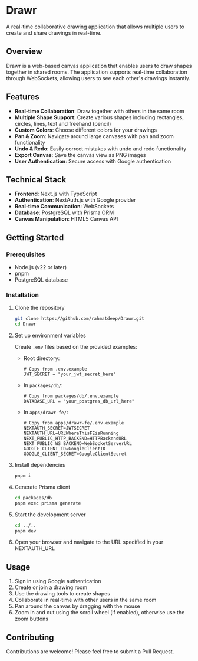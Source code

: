 # Drawr

A real-time collaborative drawing application that allows multiple users to create and share drawings in real-time.

## Overview

Drawr is a web-based canvas application that enables users to draw shapes together in shared rooms. The application supports real-time collaboration through WebSockets, allowing users to see each other's drawings instantly.

## Features

- **Real-time Collaboration**: Draw together with others in the same room
- **Multiple Shape Support**: Create various shapes including rectangles, circles, lines, text and freehand (pencil)
- **Custom Colors**: Choose different colors for your drawings
- **Pan & Zoom**: Navigate around large canvases with pan and zoom functionality
- **Undo & Redo**: Easily correct mistakes with undo and redo functionality
- **Export Canvas**: Save the canvas view as PNG images
- **User Authentication**: Secure access with Google authentication

## Technical Stack

- **Frontend**: Next.js with TypeScript
- **Authentication**: NextAuth.js with Google provider
- **Real-time Communication**: WebSockets
- **Database**: PostgreSQL with Prisma ORM
- **Canvas Manipulation**: HTML5 Canvas API

## Getting Started

### Prerequisites

- Node.js (v22 or later)
- pnpm
- PostgreSQL database

### Installation

1. Clone the repository

   ```bash
   git clone https://github.com/rahmatdeep/Drawr.git
   cd Drawr
   ```

2. Set up environment variables

   Create `.env` files based on the provided examples:

   - Root directory:
     ```
     # Copy from .env.example
     JWT_SECRET = "your_jwt_secret_here"
     ```
   - In `packages/db/`:
     ```
     # Copy from packages/db/.env.example
     DATABASE_URL = "your_postgres_db_url_here"
     ```
   - In `apps/drawr-fe/`:
     ```
     # Copy from apps/drawr-fe/.env.example
     NEXTAUTH_SECRET=JWTSECRET
     NEXTAUTH_URL=URLWhereThisFEisRunning
     NEXT_PUBLIC_HTTP_BACKEND=HTTPBackendURL
     NEXT_PUBLIC_WS_BACKEND=WebSocketServerURL
     GOOGLE_CLIENT_ID=GoogleClientID
     GOOGLE_CLIENT_SECRET=GoogleClientSecret
     ```

3. Install dependencies

   ```bash
   pnpm i
   ```

4. Generate Prisma client

   ```bash
   cd packages/db
   pnpm exec prisma generate
   ```

5. Start the development server

   ```bash
   cd ../..
   pnpm dev
   ```

6. Open your browser and navigate to the URL specified in your NEXTAUTH_URL

## Usage

1. Sign in using Google authentication
2. Create or join a drawing room
3. Use the drawing tools to create shapes
4. Collaborate in real-time with other users in the same room
5. Pan around the canvas by dragging with the mouse
6. Zoom in and out using the scroll wheel (if enabled), otherwise use the zoom buttons

## Contributing

Contributions are welcome! Please feel free to submit a Pull Request.
